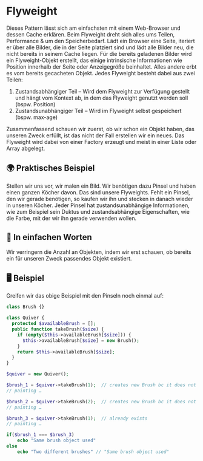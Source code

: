 # Flyweight
Dieses Pattern lässt sich am einfachsten mit einem Web-Browser und dessen Cache erklären. Beim Flyweight dreht sich alles ums Teilen, Performance & um den Speicherbedarf. Lädt ein Browser eine Seite, iteriert er über alle Bilder, die in der Seite platziert sind und lädt alle Bilder neu, die nicht bereits in seinem Cache liegen. Für die bereits geladenen Bilder wird ein Flyweight-Objekt erstellt, das einige intrinsische Informationen wie Position innerhalb der Seite oder Anzeigegröße beinhaltet. Alles andere erbt es vom bereits gecacheten Objekt. Jedes Flyweight besteht dabei aus zwei Teilen: 

1. Zustandsabhängiger Teil – Wird dem Flyweight zur Verfügung gestellt und hängt vom Kontext ab, in dem das Flyweight genutzt werden soll (bspw. Position) 
2. Zustandsunabhängiger Teil – Wird im Flyweight selbst gespeichert (bspw. max-age)

Zusammenfassend schauen wir zuerst, ob wir schon ein Objekt haben, das unseren Zweck erfüllt, ist das nicht der Fall erstellen wir ein neues. Das Flyweight wird dabei von einer Factory erzeugt und meist in einer Liste oder Array abgelegt. 

## 🌍 Praktisches Beispiel
Stellen wir uns vor, wir malen ein Bild. Wir benötigen dazu Pinsel und haben einen ganzen Köcher davon. Das sind unsere Flyweights. Fehlt ein Pinsel, den wir gerade benötigen, so kaufen wir ihn und stecken in danach wieder in unseren Köcher. Jeder Pinsel hat zustandsunabhängige Informationen, wie zum Beispiel sein Duktus und zustandsabhängige Eigenschaften, wie die Farbe, mit der wir ihn gerade verwenden wollen. 

## 💬 In einfachen Worten
Wir verringern die Anzahl an Objekten, indem wir erst schauen, ob bereits ein für unseren Zweck passendes Objekt existiert. 

## 🖥 Beispiel
Greifen wir das obige Beispiel mit den Pinseln noch einmal auf: 
```php 
class Brush {}

class Quiver {
  protected $availableBrush = [];
  public function takeBrush($size) {
    if (empty($this->availableBrush[$size])) {
      $this->availableBrush[$size] = new Brush();
    }
    return $this->availableBrush[$size];
  }
}

$quiver = new Quiver();

$brush_1 = $quiver->takeBrush(1);  // creates new Brush bc it does not exist yet
// painting …

$brush_2 = $quiver->takeBrush(2);  // creates new Brush bc it does not exist yet
// painting …

$brush_3 = $quiver->takeBrush(1);  // already exists
// painting …

if($brush_1 === $brush_3)
	echo "Same brush object used"
else
	echo "Two different brushes" // "Same brush object used"
```